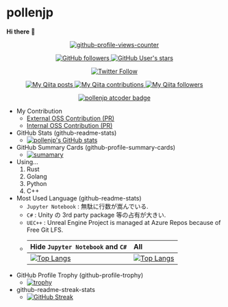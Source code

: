 # pollenjp

<!--
Ref: <https://github.com/anuraghazra/github-readme-stats/blob/f3c39506b2138a2b95ded736d24982c9fcd21b3f/readme.md>
-->

**Hi there** 👋

<p align="center">
  <a href="https://github.com/antonkomarev/github-profile-views-counter">
    <img
      alt="github-profile-views-counter"
      src="https://komarev.com/ghpvc/?username=pollenjp&color=dc143c"
    />
  </a>
</p>

<p align="center">
  <a href="https://github.com/pollenjp">
    <img
      alt="GitHub followers"
      src="https://img.shields.io/github/followers/pollenjp?style=social&logo=github"
    />
    <img
      alt="GitHub User's stars"
      src="https://img.shields.io/github/stars/pollenjp?style=social&logo=github"
    />
  </a>
</p>

<p align="center">
  <a href="https://twitter.com/polleninjp">
    <img
      alt="Twitter Follow"
      src="https://img.shields.io/twitter/follow/polleninjp?style=social&logo=twitter"
    />
  </a>
</p>

<p align="center">
  <a href="http://qiita.com/pollenjp">
    <img
      alt="My Qiita posts"
      src="https://qiita-badge.apiapi.app/s/pollenjp/posts.svg"
    />
    <img
      alt="My Qiita contributions"
      src="https://qiita-badge.apiapi.app/s/pollenjp/contributions.svg"
    />
    <img
      alt="My Qiita followers"
      src="https://qiita-badge.apiapi.app/s/pollenjp/followers.svg"
    />
  </a>
</p>

<p align="center">
  <a href="https://atcoder.jp/users/pollenjp" target="_blank" title="pollenjp">
    <img
      alt="pollenjp atcoder badge"
      src="https://img.shields.io/endpoint?url=https%3A%2F%2Fatcoder-badges.now.sh%2Fapi%2Fatcoder%2Fjson%2Fpollenjp"
    />
  </a>
</p>

<!--
**pollenjp/pollenjp** is a ✨ _special_ ✨ repository because its `README.md` (this file) appears on your GitHub profile.

Here are some ideas to get you started:

- 🔭 I’m currently working on ...
- 🌱 I’m currently learning ...
- 👯 I’m looking to collaborate on ...
- 🤔 I’m looking for help with ...
- 💬 Ask me about ...
- 📫 How to reach me: ...
- 😄 Pronouns: ...
- ⚡ Fun fact: ...
-->

- My Contribution
  - [External OSS Contribution (PR)](https://github.com/pulls?q=involves%3Apollenjp+-user%3Apollenjp+-user%3Apollenjp-sub+author%3Apollenjp+-org%3Apollenjp-org+-org%3Aut-virtual+is%3Apublic+is%3Amerged+)
  -  [Internal OSS Contribution (PR)](https://github.com/pulls?q=involves%3Apollenjp+user%3Apollenjp+org%3AUT-virtual+author%3Apollenjp+is%3Apublic+is%3Amerged+-repo%3Apollenjp%2Fsandbox-sandbox+-repo%3Apollenjp%2Fsandbox-rust-slack-api+-repo%3Apollenjp%2Fsandbox-github-actions+-repo%3Apollenjp%2Fsandbox-go-import-local-package+-repo%3Apollenjp%2Fsandbox-http-server-go+-repo%3Apollenjp%2Fsandbox-optuna+-repo%3Apollenjp%2Fsandbox-ekf+-repo%3Apollenjp%2Fsandbox-fade-audio-js+-repo%3Apollenjp%2Fsandbox-go+-repo%3Apollenjp%2Fsandbox-openai-whisper+-repo%3Apollenjp%2Fsandbox-github-pages+-repo%3Apollenjp%2Fsandbox-django-group-join-request+-repo%3Apollenjp%2Fsandbox-opengl+-repo%3Apollenjp%2FRoadDamageDetector+-repo%3Apollenjp%2Fsetup-uv+-repo%3Apollenjp%2Fstructlog+-repo%3Apollenjp%2Fpycord+-repo%3Apollenjp%2Fsuper-linter+-repo%3Apollenjp%2Fpixel2mesh-pytorch-noahcao+-repo%3Apollenjp%2Ftoybox-ja+-repo%3Apollenjp%2Fprivate-isu-archived+-repo%3Apollenjp%2Fminippy+-repo%3Apollenjp%2Fvagrant-glusterfs+-repo%3Apollenjp%2Fvagrant-kubernetes+-repo%3Apollenjp%2Fkmc-2022-web+-repo%3Apollenjp%2Fgraph-neural-networks.github.io+-repo%3Apollenjp%2Fklab-gameserver-forked+-repo%3Apollenjp%2FDepth-Map-Visualizer+-repo%3Apollenjp%2Fsdk-api+-repo%3Apollenjp%2Fpytorch-lightning+-repo%3Apollenjp%2FDeepLearningMugenKnock+-repo%3Apollenjp%2FTwitter-API-v2-sample-code+-repo%3Apollenjp%2Fhydra+-repo%3Apollenjp%2Fgo-conference-2021-spring-office-hour+-repo%3Apollenjp%2Fmikanos-net+-repo%3Apollenjp%2FPixel2Mesh+-repo%3Apollenjp%2FUE4ShaderPluginDemo+-repo%3Apollenjp%2Fpytorch-mask-rcnn+-repo%3Apollenjp%2FPixel2Mesh-Pytorch-Tong-ZHAO+-repo%3Apollenjp%2F__fork__PyTorch-YOLOv3+-repo%3Apollenjp%2F__fork__deep_sort_yolov3+-repo%3Apollenjp%2F__fork__sort+-repo%3Apollenjp%2Fpytorch-yolo-v3)
- GitHub Stats (github-readme-stats)
  - [![pollenjp's GitHub stats](https://github-readme-stats.vercel.app/api?username=pollenjp&show_icons=true&theme=tokyonight)](https://github.com/anuraghazra/github-readme-stats)
- GitHub Summary Cards (github-profile-summary-cards)
  - [![sumamary](https://github-profile-summary-cards.vercel.app/api/cards/profile-details?username=pollenjp&theme=monokai&.png)](https://github.com/vn7n24fzkq/github-profile-summary-cards)
- Using...
  1. Rust
  1. Golang
  1. Python
  1. C++
- Most Used Language (github-readme-stats)
  - `Jupyter Notebook` : 無駄に行数が嵩んでいる.
  - `C#` : Unity の 3rd party package 等の占有が大きい.
  - `UEC++` : Unreal Engine Project is managed at Azure Repos because of Free Git LFS.
  - | Hide `Jupyter Notebook` and `C#` | All |
    |:--|:--|
    | [![Top Langs](https://github-readme-stats.vercel.app/api/top-langs/?username=pollenjp&langs_count=20&layout=compact&theme=tokyonight&hide=jupyter%20notebook,c%23)](https://github.com/anuraghazra/github-readme-stats) | [![Top Langs](https://github-readme-stats.vercel.app/api/top-langs/?username=pollenjp&langs_count=20&layout=compact&theme=tokyonight)](https://github.com/anuraghazra/github-readme-stats) |
- GitHub Profile Trophy (github-profile-trophy)
  - [![trophy](https://github-profile-trophy.vercel.app/?username=pollenjp&theme=onedark&column=4)](https://github.com/ryo-ma/github-profile-trophy)
- github-readme-streak-stats
  - [![GitHub Streak](http://github-readme-streak-stats.herokuapp.com?user=pollenjp&theme=dark&date_format=M%20j%5B%2C%20Y%5D)](https://git.io/streak-stats)
